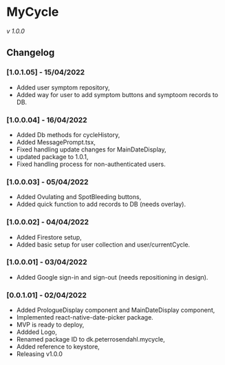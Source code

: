 # MyCycle
*v 1.0.0*

## Changelog

### [1.0.1.05] - 15/04/2022
- Added user symptom repository,
- Added way for user to add symptom buttons and symptoom records to DB.

### [1.0.0.04] - 16/04/2022
- Added Db methods for cycleHistory,
- Added MessagePrompt.tsx,
- Fixed handling update changes for MainDateDisplay,
- updated package to 1.0.1,
- Fixed handling process for non-authenticated users.

### [1.0.0.03] - 05/04/2022
- Added Ovulating and SpotBleeding buttons,
- Added quick function to add records to DB (needs overlay).

### [1.0.0.02] - 04/04/2022
- Added Firestore setup,
- Added basic setup for user collection and user/currentCycle.

### [1.0.0.01] - 03/04/2022
- Added Google sign-in and sign-out (needs repositioning in design).

### [0.0.1.01] - 02/04/2022
- Added PrologueDisplay component and MainDateDisplay component,
- Implemented react-native-date-picker package.
- MVP is ready to deploy,
- Addded Logo,
- Renamed package ID to dk.peterrosendahl.mycycle,
- Added reference to keystore,
- Releasing v1.0.0